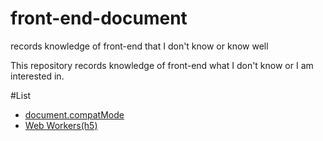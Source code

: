 # front-end-document
records knowledge of front-end that I don't know or know well 

This repository records knowledge of front-end what I don't know or I am interested in.

#List
- [document.compatMode](https://github.com/shixiaomiaomiao/front-end-document/blob/master/document-compatMode.md)
- [Web Workers(h5)](https://github.com/shixiaomiaomiao/front-end-document/blob/master/H5%20-%20Web%20Workers.md)


